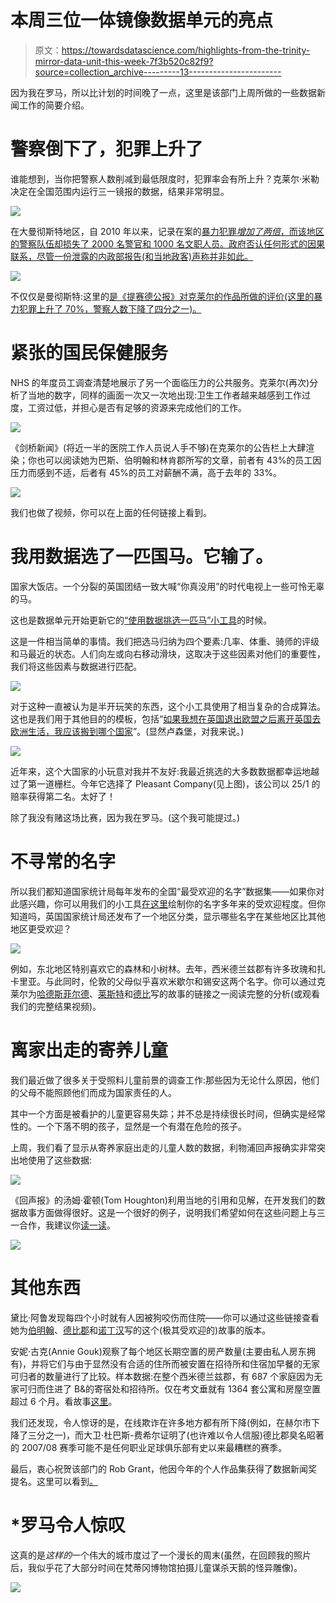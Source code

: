 # 本周三位一体镜像数据单元的亮点

> 原文：<https://towardsdatascience.com/highlights-from-the-trinity-mirror-data-unit-this-week-7f3b520c82f9?source=collection_archive---------13----------------------->

因为我在罗马，所以比计划的时间晚了一点，这里是该部门上周所做的一些数据新闻工作的简要介绍。

# 警察倒下了，犯罪上升了

谁能想到，当你把警察人数削减到最低限度时，犯罪率会有所上升？克莱尔·米勒决定在全国范围内运行三一镜报的数据，结果非常明显。

![](img/afe9f4c119bd3e4dd68f3bfbe8c3ebc2.png)

在大曼彻斯特地区，自 2010 年以来，记录在案的[暴力犯罪*增加了两倍*，而该地区的警察队伍却损失了 2000 名警官和 1000 名文职人员。政府否认任何形式的因果联系，尽管一份泄露的内政部报告(和当地政客)声称并非如此。](https://www.manchestereveningnews.co.uk/news/greater-manchester-news/violent-crime-manchester-nearly-tripled-14510934)

![](img/9cfa7ccde6a89540985396ee202072b2.png)

不仅仅是曼彻斯特:这里的[是《提赛德公报》对克莱尔的作品所做的评价(这里的暴力犯罪上升了 70%，警察人数下降了四分之一)。](https://www.gazettelive.co.uk/news/teesside-news/violence-knives-gangs-running-amok-14511523)

# 紧张的国民保健服务

NHS 的年度员工调查清楚地展示了另一个面临压力的公共服务。克莱尔(再次)分析了当地的数字，同样的画面一次又一次地出现:卫生工作者越来越感到工作过度，工资过低，并担心是否有足够的资源来完成他们的工作。

![](img/a20497b1cd8f9e3edceaee86d633a6c2.png)

《剑桥新闻》(将近一半的医院工作人员说人手不够)在克莱尔的公告栏上大肆渲染；你也可以阅读她为巴斯、伯明翰和林肯郡所写的文章，前者有 43%的员工因压力而感到不适，后者有 45%的员工对薪酬不满，高于去年的 33%。

![](img/39475c46d35daca99cc03155c0abc74c.png)

我们也做了视频，你可以在上面的任何链接上看到。

# 我用数据选了一匹国马。它输了。

国家大饭店。一个分裂的英国团结一致大喊“你真没用”的时代电视上一些可怜无辜的马。

这也是数据单元开始更新它的[“使用数据挑选一匹马”小工具](https://www.dailyrecord.co.uk/sport/horse-racing/pick-your-grand-national-horse-12351521)的时候。

这是一件相当简单的事情。我们把选马归纳为四个要素:几率、体重、骑师的评级和马最近的状态。人们向左或向右移动滑块，这取决于这些因素对他们的重要性，我们将这些因素与数据进行匹配。

![](img/56119c234ee998fce0143e6ebe934336.png)

对于这种一直被认为是半开玩笑的东西，这个小工具使用了相当复杂的合成算法。这也是我们用于其他目的的模板，包括“[如果我想在英国退出欧盟之后离开英国去欧洲生活，我应该搬到哪个国家](https://www.mirror.co.uk/news/uk-news/after-brexit-find-out-here-8295710)”。(显然卢森堡，对我来说。)

![](img/313114d81b21eab24fca26d3c4d8cc6c.png)

近年来，这个大国家的小玩意对我并不友好:我最近挑选的大多数数据都幸运地越过了第一道栅栏。今年它选择了 Pleasant Company(见上图)，该公司以 25/1 的赔率获得第二名。太好了！

除了我没有赌这场比赛，因为我在罗马。(这个我可能提过。)

# 不寻常的名字

所以我们都知道国家统计局每年发布的全国“最受欢迎的名字”数据集——如果你对此感兴趣，你可以用我们的小工具[在这里](https://www.mirror.co.uk/lifestyle/family/how-popular-your-baby-name-11211651)绘制你的名字多年来的受欢迎程度。但你知道吗，英国国家统计局还发布了一个地区分类，显示哪些名字在某些地区比其他地区更受欢迎？

![](img/82797d96126ca80ef5057c0129de23b0.png)

例如，东北地区特别喜欢它的森林和小树林。去年，西米德兰兹郡有许多玫瑰和扎卡里亚。与此同时，伦敦的父母似乎喜欢米歇尔和锡安这两个名字。你可以通过克莱尔为[哈德斯菲尔德](https://www.examiner.co.uk/news/west-yorkshire-news/here-more-unusual-names-babies-14528214)、[莱斯特](https://www.leicestermercury.co.uk/news/leicester-news/esmee-cohen-rio-chester-unusual-1444538)和[德比](https://www.derbytelegraph.co.uk/news/derby-news/unusual-baby-names-1444461)写的故事的链接之一阅读完整的分析(或观看我们的完整结果视频)。

# 离家出走的寄养儿童

我们最近做了很多关于受照料儿童前景的调查工作:那些因为无论什么原因，他们的父母不能照顾他们而成为国家责任的人。

其中一个方面是被看护的儿童更容易失踪；并不总是持续很长时间，但确实是经常性的。一个下落不明的孩子，显然是一个有潜在危险的孩子。

上周，我们看了显示从寄养家庭出走的儿童人数的数据，利物浦回声报确实非常突出地使用了这些数据:

![](img/6dced25a011741699636ea96b9bc28fd.png)

《回声报》的汤姆·霍顿(Tom Houghton)利用当地的引用和见解，在开发我们的数据故事方面做得很好。这是一个很好的例子，说明我们希望如何在这些问题上与三一合作，我建议你[读一读](https://www.liverpoolecho.co.uk/news/liverpool-news/appalling-number-times-wirrals-foster-14534206)。

![](img/8ac73f051e1d61a9fcf5f7de1e651abb.png)

# 其他东西

黛比·阿鲁发现每四个小时就有人因被狗咬伤而住院——你可以通过这些链接查看她为[伯明翰](https://www.birminghammail.co.uk/news/midlands-news/how-dog-attacks-putting-brummies-14527263)、[德比郡](https://www.derbytelegraph.co.uk/news/health/dog-attacks-put-someone-hospital-1453344)和[诺丁汉](https://www.nottinghampost.com/news/health/rise-dog-attacks-leading-hospital-1453407?utm_source=google_news&utm_medium=referral&utm_campaign=google_news&utm_content=sitemap)写的这个(极其受欢迎的)故事的版本。

安妮·古克(Annie Gouk)观察了每个地区长期空置的房产数量(主要由私人房东拥有)，并将它们与由于显然没有合适的住所而被安置在招待所和住宿加早餐的无家可归者的数量进行了比较。样本数据:在整个西米德兰兹郡，有 687 个家庭因为无家可归而住进了 B&的寄宿处和招待所。仅在考文垂就有 1364 套公寓和房屋空置超过 6 个月。看故事[这里](https://www.birminghammail.co.uk/news/midlands-news/number-vacant-homes-rises-west-14528574)。

我们还发现，令人惊讶的是，在线欺诈在许多地方都有所下降(例如，在赫尔市下降了三分之一)，而大卫·杜巴斯-费希尔证明了(也许难以令人信服)德比郡臭名昭著的 2007/08 赛季可能不是任何职业足球俱乐部有史以来最糟糕的赛季。

最后，衷心祝贺该部门的 Rob Grant，他因今年的个人作品集获得了数据新闻奖提名。这里可以看到[。](https://robgrant.me.uk/rob-grant-individual-portfolio-2018/)

# *罗马令人惊叹

这真的是*这样的*一个伟大的城市度过了一个漫长的周末(虽然，在回顾我的照片后，我似乎花了大部分时间在梵蒂冈博物馆拍摄儿童谋杀天鹅的怪异雕像)。

![](img/41f6389b5c2287359b201fea613f95a9.png)